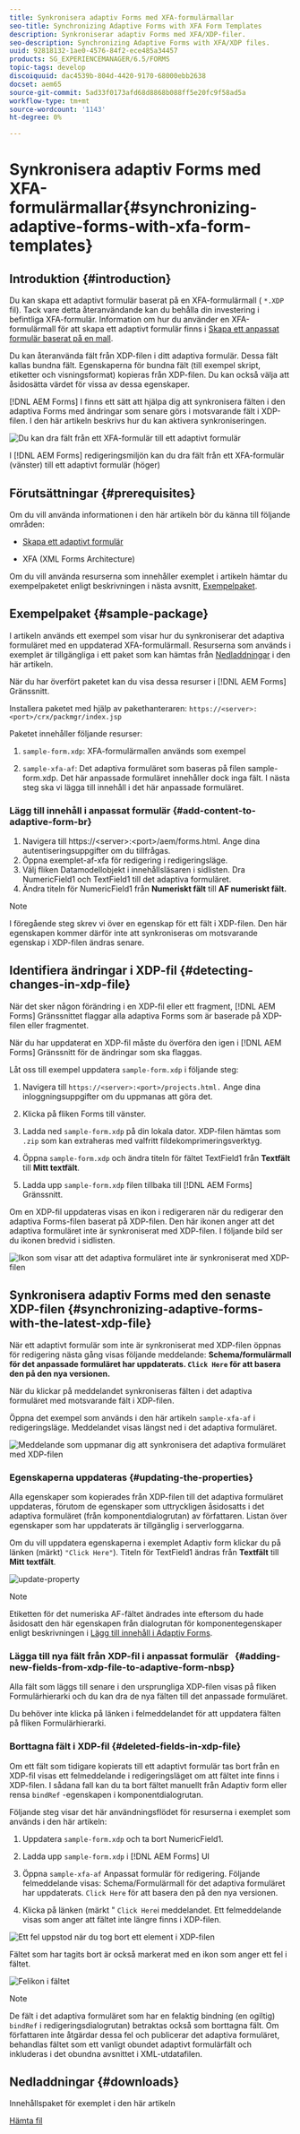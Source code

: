 ```yaml
---
title: Synkronisera adaptiv Forms med XFA-formulärmallar
seo-title: Synchronizing Adaptive Forms with XFA Form Templates
description: Synkroniserar adaptiv Forms med XFA/XDP-filer.
seo-description: Synchronizing Adaptive Forms with XFA/XDP files.
uuid: 92818132-1ae0-4576-84f2-ece485a34457
products: SG_EXPERIENCEMANAGER/6.5/FORMS
topic-tags: develop
discoiquuid: dac4539b-804d-4420-9170-68000ebb2638
docset: aem65
source-git-commit: 5ad33f0173afd68d8868b088ff5e20fc9f58ad5a
workflow-type: tm+mt
source-wordcount: '1143'
ht-degree: 0%

---
```



# Synkronisera adaptiv Forms med XFA-formulärmallar{#synchronizing-adaptive-forms-with-xfa-form-templates}

## Introduktion {#introduction}

Du kan skapa ett adaptivt formulär baserat på en XFA-formulärmall ( `*.XDP` fil). Tack vare detta återanvändande kan du behålla din investering i befintliga XFA-formulär. Information om hur du använder en XFA-formulärmall för att skapa ett adaptivt formulär finns i [Skapa ett anpassat formulär baserat på en mall](creating-adaptive-form.md).

Du kan återanvända fält från XDP-filen i ditt adaptiva formulär. Dessa fält kallas bundna fält. Egenskaperna för bundna fält (till exempel skript, etiketter och visningsformat) kopieras från XDP-filen. Du kan också välja att åsidosätta värdet för vissa av dessa egenskaper.

[!DNL AEM Forms] I finns ett sätt att hjälpa dig att synkronisera fälten i den adaptiva Forms med ändringar som senare görs i motsvarande fält i XDP-filen. I den här artikeln beskrivs hur du kan aktivera synkroniseringen.

![Du kan dra fält från ett XFA-formulär till ett adaptivt formulär](assets/drag-drop-xfa.gif.gif)

I [!DNL AEM Forms] redigeringsmiljön kan du dra fält från ett XFA-formulär (vänster) till ett adaptivt formulär (höger)

## Förutsättningar {#prerequisites}

Om du vill använda informationen i den här artikeln bör du känna till följande områden:

* [Skapa ett adaptivt formulär](creating-adaptive-form.md)

* XFA (XML Forms Architecture)

Om du vill använda resurserna som innehåller exemplet i artikeln hämtar du exempelpaketet enligt beskrivningen i nästa avsnitt, [Exempelpaket](synchronizing-adaptive-forms-xfa.md#p-sample-package-p).

## Exempelpaket {#sample-package}

I artikeln används ett exempel som visar hur du synkroniserar det adaptiva formuläret med en uppdaterad XFA-formulärmall. Resurserna som används i exemplet är tillgängliga i ett paket som kan hämtas från [Nedladdningar](synchronizing-adaptive-forms-xfa.md#p-downloads-p) i den här artikeln.

När du har överfört paketet kan du visa dessa resurser i [!DNL AEM Forms] Gränssnitt.

Installera paketet med hjälp av pakethanteraren: `https://<server>:<port>/crx/packmgr/index.jsp`

Paketet innehåller följande resurser:

1. `sample-form.xdp`: XFA-formulärmallen används som exempel

1. `sample-xfa-af`: Det adaptiva formuläret som baseras på filen sample-form.xdp. Det här anpassade formuläret innehåller dock inga fält. I nästa steg ska vi lägga till innehåll i det här anpassade formuläret.

### Lägg till innehåll i anpassat formulär {#add-content-to-adaptive-form-br}

1. Navigera till https://&lt;server>:&lt;port>/aem/forms.html. Ange dina autentiseringsuppgifter om du tillfrågas.
1. Öppna exemplet-af-xfa för redigering i redigeringsläge.
1. Välj fliken Datamodellobjekt i innehållsläsaren i sidlisten. Dra NumericField1 och TextField1 till det adaptiva formuläret.
1. Ändra titeln för NumericField1 från **Numeriskt fält** till **AF numeriskt fält.**

>[!NOTE]
>
>I föregående steg skrev vi över en egenskap för ett fält i XDP-filen. Den här egenskapen kommer därför inte att synkroniseras om motsvarande egenskap i XDP-filen ändras senare.

## Identifiera ändringar i XDP-fil {#detecting-changes-in-xdp-file}

När det sker någon förändring i en XDP-fil eller ett fragment, [!DNL AEM Forms] Gränssnittet flaggar alla adaptiva Forms som är baserade på XDP-filen eller fragmentet.

När du har uppdaterat en XDP-fil måste du överföra den igen i [!DNL AEM Forms] Gränssnitt för de ändringar som ska flaggas.

Låt oss till exempel uppdatera `sample-form.xdp` i följande steg:

1. Navigera till `https://<server>:<port>/projects.html.` Ange dina inloggningsuppgifter om du uppmanas att göra det.
1. Klicka på fliken Forms till vänster.
1. Ladda ned `sample-form.xdp` på din lokala dator. XDP-filen hämtas som `.zip` som kan extraheras med valfritt fildekomprimeringsverktyg.

1. Öppna `sample-form.xdp` och ändra titeln för fältet TextField1 från **Textfält** till **Mitt textfält**.

1. Ladda upp `sample-form.xdp` filen tillbaka till [!DNL AEM Forms] Gränssnitt.

Om en XDP-fil uppdateras visas en ikon i redigeraren när du redigerar den adaptiva Forms-filen baserat på XDP-filen. Den här ikonen anger att det adaptiva formuläret inte är synkroniserat med XDP-filen. I följande bild ser du ikonen bredvid i sidlisten.

![Ikon som visar att det adaptiva formuläret inte är synkroniserat med XDP-filen](assets/sync-af-xfa.png)

## Synkronisera adaptiv Forms med den senaste XDP-filen {#synchronizing-adaptive-forms-with-the-latest-xdp-file}

När ett adaptivt formulär som inte är synkroniserat med XDP-filen öppnas för redigering nästa gång visas följande meddelande: **Schema/formulärmall för det anpassade formuläret har uppdaterats. `Click Here` för att basera den på den nya versionen.**

När du klickar på meddelandet synkroniseras fälten i det adaptiva formuläret med motsvarande fält i XDP-filen.

Öppna det exempel som används i den här artikeln `sample-xfa-af` i redigeringsläge. Meddelandet visas längst ned i det adaptiva formuläret.

![Meddelande som uppmanar dig att synkronisera det adaptiva formuläret med XDP-filen](assets/sync-af-xfa-1.png)

### Egenskaperna uppdateras {#updating-the-properties}

Alla egenskaper som kopierades från XDP-filen till det adaptiva formuläret uppdateras, förutom de egenskaper som uttryckligen åsidosatts i det adaptiva formuläret (från komponentdialogrutan) av författaren. Listan över egenskaper som har uppdaterats är tillgänglig i serverloggarna.

Om du vill uppdatera egenskaperna i exemplet Adaptiv form klickar du på länken (märkt) `"Click Here"`). Titeln för TextField1 ändras från **Textfält** till **Mitt textfält**.

![update-property](assets/update-property.png)

>[!NOTE]
>
>Etiketten för det numeriska AF-fältet ändrades inte eftersom du hade åsidosatt den här egenskapen från dialogrutan för komponentegenskaper enligt beskrivningen i [Lägg till innehåll i Adaptiv Forms](synchronizing-adaptive-forms-xfa.md#p-add-content-to-adaptive-form-br-p).

### Lägga till nya fält från XDP-fil i anpassat formulär   {#adding-new-fields-from-xdp-file-to-adaptive-form-nbsp}

Alla fält som läggs till senare i den ursprungliga XDP-filen visas på fliken Formulärhierarki och du kan dra de nya fälten till det anpassade formuläret.

Du behöver inte klicka på länken i felmeddelandet för att uppdatera fälten på fliken Formulärhierarki.

### Borttagna fält i XDP-fil {#deleted-fields-in-xdp-file}

Om ett fält som tidigare kopierats till ett adaptivt formulär tas bort från en XDP-fil visas ett felmeddelande i redigeringsläget om att fältet inte finns i XDP-filen. I sådana fall kan du ta bort fältet manuellt från Adaptiv form eller rensa `bindRef` -egenskapen i komponentdialogrutan.

Följande steg visar det här användningsflödet för resurserna i exemplet som används i den här artikeln:

1. Uppdatera `sample-form.xdp` och ta bort NumericField1.
1. Ladda upp `sample-form.xdp` i [!DNL AEM Forms] UI
1. Öppna `sample-xfa-af` Anpassat formulär för redigering. Följande felmeddelande visas: Schema/Formulärmall för det adaptiva formuläret har uppdaterats. `Click Here` för att basera den på den nya versionen.

1. Klicka på länken (märkt &quot; `Click Here`i meddelandet. Ett felmeddelande visas som anger att fältet inte längre finns i XDP-filen.

![Ett fel uppstod när du tog bort ett element i XDP-filen](assets/no-element-xdp.png)

Fältet som har tagits bort är också markerat med en ikon som anger ett fel i fältet.

![Felikon i fältet](assets/error-field.png)

>[!NOTE]
>
>De fält i det adaptiva formuläret som har en felaktig bindning (en ogiltig) `bindRef` i redigeringsdialogrutan) betraktas också som borttagna fält. Om författaren inte åtgärdar dessa fel och publicerar det adaptiva formuläret, behandlas fältet som ett vanligt obundet adaptivt formulärfält och inkluderas i det obundna avsnittet i XML-utdatafilen.

## Nedladdningar {#downloads}

Innehållspaket för exemplet i den här artikeln

[Hämta fil](assets/sample-xfa-af-sync-1.0.zip)
